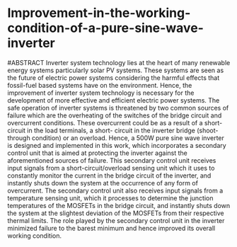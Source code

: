 # Improvement-in-the-working-condition-of-a-pure-sine-wave-inverter
#ABSTRACT
Inverter system technology lies at the heart of many renewable energy systems particularly solar PV systems. These systems are seen as the future of electric power systems considering the harmful effects that fossil-fuel based systems have on the environment. Hence, the improvement of inverter system technology is necessary for the development of more effective and efficient electric power systems. The safe operation of inverter systems is threatened by two common sources of failure which are the overheating of the switches of the bridge circuit and overcurrent conditions. These overcurrent could be as a result of a short-circuit in the load terminals, a short- circuit in the inverter bridge (shoot-through condition) or an overload. Hence, a 500W pure sine wave inverter is designed and implemented in this work, which incorporates a secondary control unit that is aimed at protecting the inverter against the aforementioned sources of failure. This secondary control unit receives input signals from a short-circuit/overload sensing unit which it uses to constantly monitor the current in the bridge circuit of the inverter, and instantly shuts down the system at the occurrence of any form of overcurrent. The secondary control unit also receives input signals from a temperature sensing unit, which it processes to determine the junction temperatures of the MOSFETs in the bridge circuit, and instantly shuts down the system at the slightest deviation of the MOSFETs from their respective thermal limits. The role played by the secondary control unit in the inverter minimized failure to the barest minimum and hence improved its overall working condition.
